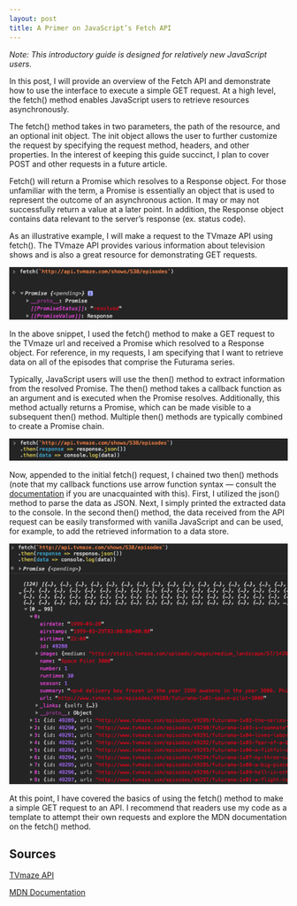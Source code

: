 ```yaml
---
layout: post
title: A Primer on JavaScript’s Fetch API
---
```

<em>Note: This introductory guide is designed for relatively new JavaScript users.</em>

In this post, I will provide an overview of the Fetch API and demonstrate how to use the interface to execute a simple GET request. At a high level, the fetch() method enables JavaScript users to retrieve resources asynchronously.

The fetch() method takes in two parameters, the path of the resource, and an optional init object. The init object allows the user to further customize the request by specifying the request method, headers, and other properties. In the interest of keeping this guide succinct, I plan to cover POST and other requests in a future article.

Fetch() will return a Promise which resolves to a Response object. For those unfamiliar with the term, a Promise is essentially an object that is used to represent the outcome of an asynchronous action. It may or may not successfully return a value at a later point. In addition, the Response object contains data relevant to the server’s response (ex. status code).

As an illustrative example, I will make a request to the TVmaze API using fetch(). The TVmaze API provides various information about television shows and is also a great resource for demonstrating GET requests.

![Tvmaze](/assets/images/fetch1.png)

In the above snippet, I used the fetch() method to make a GET request to the TVmaze url and received a Promise which resolved to a Response object. For reference, in my requests, I am specifying that I want to retrieve data on all of the episodes that comprise the Futurama series.

Typically, JavaScript users will use the then() method to extract information from the resolved Promise. The then() method takes a callback function as an argument and is executed when the Promise resolves. Additionally, this method actually returns a Promise, which can be made visible to a subsequent then() method. Multiple then() methods are typically combined to create a Promise chain.

![fetch2](/assets/images/fetch2.png)

Now, appended to the initial fetch() request, I chained two then() methods (note that my callback functions use arrow function syntax — consult the <a href="https://developer.mozilla.org/en-US/docs/Web/JavaScript/Reference/Functions/Arrow_functions" target="_blank">documentation</a> if you are unacquainted with this). First, I utilized the json() method to parse the data as JSON. Next, I simply printed the extracted data to the console. In the second then() method, the data received from the API request can be easily transformed with vanilla JavaScript and can be used, for example, to add the retrieved information to a data store.

![fetch3](/assets/images/fetch3.png)

At this point, I have covered the basics of using the fetch() method to make a simple GET request to an API. I recommend that readers use my code as a template to attempt their own requests and explore the MDN documentation on the fetch() method.

## Sources
<a href="https://www.tvmaze.com/api" target="_blank">TVmaze API</a>

<a href="https://developer.mozilla.org/en-US/docs/Web/API/Fetch_API/Using_Fetch" target="_blank">MDN Documentation</a>
